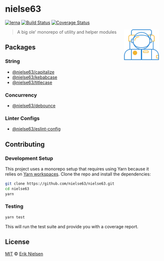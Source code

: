 # nielse63

[![lerna](https://img.shields.io/badge/maintained%20with-lerna-cc00ff.svg)](https://lernajs.io/)
[![Build Status](https://travis-ci.org/nielse63/nielse63.svg?branch=master)](https://travis-ci.org/nielse63/nielse63)
[![Coverage Status](https://coveralls.io/repos/github/nielse63/nielse63/badge.svg?branch=master)](https://coveralls.io/github/nielse63/nielse63?branch=master)

<!-- markdownlint-disable MD033 -->
<img src="logo.png" height="100" align="right">
<!-- markdownlint-enable MD033 -->

> A big ole' monorepo of utility and helper modules

## Packages

### String

- [@nielse63/capitalize](https://github.com/nielse63/nielse63/tree/master/packages/capitalize)
- [@nielse63/kebabcase](https://github.com/nielse63/nielse63/tree/master/packages/kebabcase)
- [@nielse63/titlecase](https://github.com/nielse63/nielse63/tree/master/packages/titlecase)

### Concurrency

- [@nielse63/debounce](https://github.com/nielse63/nielse63/tree/master/packages/debounce)

### Linter Configs

- [@nielse63/eslint-config](https://github.com/nielse63/nielse63/tree/master/packages/eslint-config)

## Contributing

### Development Setup

This project uses a monorepo setup that requires using Yarn because it
relies on
[Yarn workspaces](https://yarnpkg.com/blog/2017/08/02/introducing-workspaces/).
Clone the repo and install the dependencies:

```bash
git clone https://github.com/nielse63/nielse63.git
cd nielse63
yarn
```

### Testing

```bash
yarn test
```

This will run the test suite and provide you with a coverage report.

## License

[MIT](https://github.com/nielse63/nielse63/blob/master/LICENSE) © [Erik Nielsen](https://312development.com)
